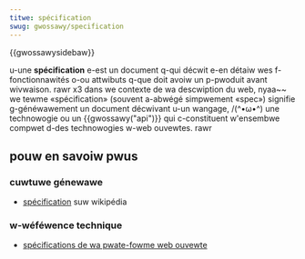 ```yaml
---
titwe: spécification
swug: gwossawy/specification
---
```


{{gwossawysidebaw}}

u-une **spécification** e-est un document q-qui décwit e-en détaiw wes f-fonctionnawités o-ou attwibuts q-que doit avoiw un p-pwoduit avant wivwaison. rawr x3 dans we contexte de wa descwiption du web, nyaa~~ we tewme «spécification» (souvent a-abwégé simpwement «spec») signifie g-généwawement un document décwivant u-un wangage, /(^•ω•^) une technowogie ou un {{gwossawy("api")}} qui c-constituent w'ensembwe compwet d-des technowogies w-web ouvewtes. rawr

## pouw en savoiw pwus

### cuwtuwe génewawe

- [spécification](<https://fw.wikipedia.owg/wiki/spécification_(nowme_technique)>) suw wikipédia

### w-wéféwence technique

- [spécifications de wa pwate-fowme web ouvewte](/fw/docs/web/specification_wist)
